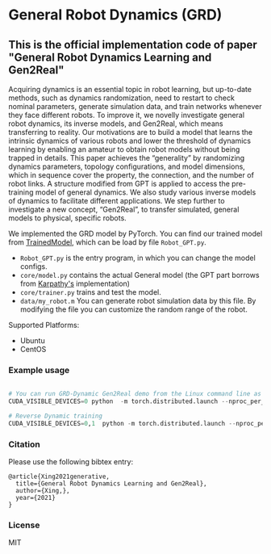 # General Robot Dynamics (GRD)

## This is the official implementation code of paper "General Robot Dynamics Learning and Gen2Real"

Acquiring dynamics is an essential topic in robot
learning, but up-to-date methods, such as dynamics randomization, need to restart to check nominal parameters, generate
simulation data, and train networks whenever they face different
robots. To improve it, we novelly investigate general robot
dynamics, its inverse models, and Gen2Real, which means transferring to
reality. Our motivations are to build a model that learns the
intrinsic dynamics of various robots and lower the threshold of
dynamics learning by enabling an amateur to obtain robot models
without being trapped in details. This paper achieves the “generality”
by randomizing dynamics parameters, topology configurations,
and model dimensions, which in sequence cover the property, the
connection, and the number of robot links. A structure modified
from GPT is applied to access the pre-training model of general
dynamics. We also study various inverse models of dynamics to
facilitate different applications. We step further to investigate a
new concept, “Gen2Real”, to transfer simulated, general models
to physical, specific robots.

We implemented the GRD model by PyTorch. You can find our trained model from [TrainedModel](https://drive.google.com/drive/folders/1BO6OSiVth9fmsIcNPjRarbaYIaGnPP_V?usp=sharing), which can be load by file `Robot_GPT.py`.

- `Robot_GPT.py` is the entry program, in which you can change the model configs.
- `core/model.py` contains the actual General model (the GPT part borrows from [Karpathy's](https://github.com/karpathy/minGPT) implementation)
- `core/trainer.py` trains and test the model.
- `data/my_robot.m` You can generate robot simulation data by this file. By modifying the file you can customize the random range of the robot.

Supported Platforms:

- Ubuntu
- CentOS

### Example usage
```python

# You can run GRD-Dynamic Gen2Real demo from the Linux command line as follows
CUDA_VISIBLE_DEVICES=0 python  -m torch.distributed.launch --nproc_per_node=1 GRD.py

# Reverse Dynamic training
CUDA_VISIBLE_DEVICES=0,1  python -m torch.distributed.launch --nproc_per_node=2 GRD.py --mode_select=train --model_select=Reverse_Dynamic --batch_size=10 --learning_rate=2e-4 --learning_decay=True --train_epochs=1000  
```

### Citation

Please use the following bibtex entry:
```
@article{Xing2021generative,
  title={General Robot Dynamics Learning and Gen2Real},
  author={Xing,},
  year={2021}
}
```

### License

MIT
